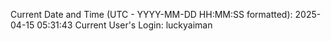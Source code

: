 Current Date and Time (UTC - YYYY-MM-DD HH:MM:SS formatted): 2025-04-15 05:31:43
Current User's Login: luckyaiman
